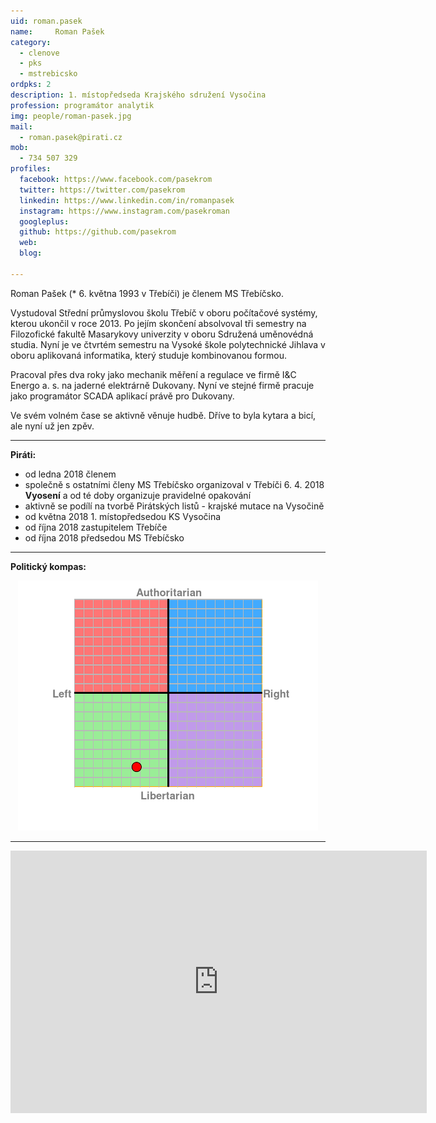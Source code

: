 ```yaml
---
uid: roman.pasek
name:     Roman Pašek
category:
  - clenove
  - pks
  - mstrebicsko
ordpks: 2
description: 1. místopředseda Krajského sdružení Vysočina
profession: programátor analytik
img: people/roman-pasek.jpg
mail:
  - roman.pasek@pirati.cz
mob:
  - 734 507 329
profiles:
  facebook: https://www.facebook.com/pasekrom 
  twitter: https://twitter.com/pasekrom
  linkedin: https://www.linkedin.com/in/romanpasek
  instagram: https://www.instagram.com/pasekroman
  googleplus: 
  github: https://github.com/pasekrom
  web: 
  blog: 

---
```


Roman Pašek (* 6. května 1993 v Třebíči) je členem MS Třebíčsko. 

Vystudoval Střední průmyslovou školu Třebíč v oboru počítačové systémy, kterou ukončil v roce 2013. Po jejím skončení absolvoval tři semestry na Filozofické fakultě Masarykovy univerzity v oboru Sdružená uměnovédná studia. Nyní je ve čtvrtém semestru na Vysoké škole polytechnické Jihlava v oboru aplikovaná informatika, který studuje kombinovanou formou.

Pracoval přes dva roky jako mechanik měření a regulace ve firmě I&C Energo a. s. na jaderné elektrárně Dukovany. Nyní ve stejné firmě pracuje jako programátor SCADA aplikací právě pro Dukovany.

Ve svém volném čase se aktivně věnuje hudbě. Dříve to byla kytara a bicí, ale nyní už jen zpěv. 

---

**Piráti:**
* od ledna 2018 členem
* společně s ostatními členy MS Třebíčsko organizoval v Třebíči 6. 4. 2018 **Vyosení** a od té doby organizuje pravidelné opakování
* aktivně se podílí na tvorbě Pirátských listů - krajské mutace na Vysočině
* od května 2018 1. místopředsedou KS Vysočina
* od října 2018 zastupitelem Třebíče
* od října 2018 předsedou MS Třebíčsko

---

**Politický kompas:**
<br>
<p align="center">
  <img src="https://raw.githubusercontent.com/pirati-web/trebicsko.pirati.cz/master/assets/img/chart/roman-pasek.png">
</p>

---

<iframe src="https://calendar.google.com/calendar/embed?showTitle=0&amp;showPrint=0&amp;showTabs=0&amp;showCalendars=0&amp;showTz=0&amp;height=600&amp;wkst=2&amp;bgcolor=%23FFFFFF&amp;src=b38bnamjrgs591o19u6edtpkis%40group.calendar.google.com&amp;color=%23333333&amp;ctz=Europe%2FPrague" style="border-width:0" width="666" height="420" frameborder="0" scrolling="no"></iframe>

